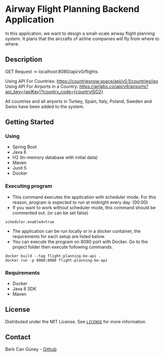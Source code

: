 # Airway Flight Planning Backend Application

In this application, we want to design a small-scale airway flight planning system. It plans that the aircrafts of airline companies will fly from where to where.

## Description

GET Request -> localhost:8080/api/v0/flights

Using API For Countries: https://countriesnow.space/api/v0.1/countries/iso  
Using API For Airports in a Country: https://airlabs.co/api/v9/airports?api_key={apiKey}?country_code={countryISO2}

All countries and all airports in Turkey, Spain, Italy, Poland, Sweden and Swiss have been added to the system.

## Getting Started

### Using

* Spring Boot
* Java 8
* H2 (In-memory database with initial data)
* Maven
* Junit 5
* Docker

### Executing program

* This command executes the application with scheduler mode. For this reason, program is expected to run at midnight every day. (00:00)
* If you want to work without scheduler mode, this command should be commented out. (or can be set false)
```
scheduler.enabled=true
```

* The application can be run locally or in a docker container, the requirements for each setup are listed below.
* You can execute the program on 8080 port with Docker. Go to the project folder then execute following commands.
```
docker build --tag flight-planning-be-api .
docker run -p 8080:8080 flight-planning-be-api
```
### Requirements

* Docker
* Java 8 SDK
* Maven

## License

Distributed under the MIT License. See [`LICENSE`](https://choosealicense.com/licenses/mit/) for more information.

## Contact

Berk Can Güney - [Github](https://github.com/berkguneey)
